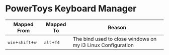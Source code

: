 # PowerToys Keyboard Manager

| Mapped From                                  | Mapped To                    | Reason                                                      |
| -------------------------------------------- | ---------------------------- | ----------------------------------------------------------- |
| <kbd>win</kbd>+<kbd>shift</kbd>+<kbd>w</kbd> | <kbd>alt</kbd>+<kbd>f4</kbd> | The bind used to close windows on my i3 Linux Configuration |
